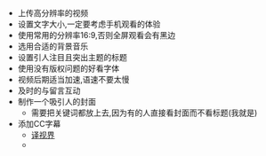- 上传高分辨率的视频
- 设置文字大小,一定要考虑手机观看的体验
- 使用常用的分辨率16:9,否则全屏观看会有黑边
- 选用合适的背景音乐
- 设置引人注目且突出主题的标题
- 使用没有版权问题的好看字体
- 视频后期适当加速,语速不要太慢
- 及时的与留言互动
- 制作一个吸引人的封面
    - 需要把关键词都放上去,因为有的人直接看封面而不看标题(我就是)
- 添加CC字幕
    - [译视界](http://www.1sj.tv/)
    - 
